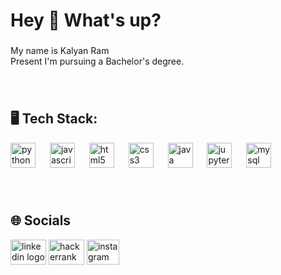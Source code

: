 <h1 align="left">Hey 👋 What's up?</h1>

###

<p align="left">My name is Kalyan Ram <br>
  Present I'm pursuing a Bachelor's degree. </p>

###
<br>

<h2 align="left">🖥️ Tech Stack:</h2>

<div align="left">
  <img src="https://cdn.jsdelivr.net/gh/devicons/devicon/icons/python/python-original.svg" height="40" alt="python logo"  />
  <img width="15" />
  <img src="https://cdn.jsdelivr.net/gh/devicons/devicon/icons/javascript/javascript-original.svg" height="40" alt="javascript logo"  />
  <img width="15" />
  <img src="https://cdn.jsdelivr.net/gh/devicons/devicon/icons/html5/html5-original.svg" height="40" alt="html5 logo"  />
  <img width="15" />
  <img src="https://cdn.jsdelivr.net/gh/devicons/devicon/icons/css3/css3-original.svg" height="40" alt="css3 logo"  />
  <img width="15" />
  <img src="https://cdn.jsdelivr.net/gh/devicons/devicon/icons/java/java-original.svg" height="40" alt="java logo"  />
  <img width="15" />
  <img src="https://cdn.jsdelivr.net/gh/devicons/devicon/icons/jupyter/jupyter-original.svg" height="40" alt="jupyter logo"  />
  <img width="15" />
  <img src="https://cdn.jsdelivr.net/gh/devicons/devicon/icons/mysql/mysql-original.svg" height="40" alt="mysql logo" />
</div>
  
###
<br>

<h2 align="left">🌐 Socials</h2>
<div align="left">
  <a href="https://www.linkedin.com/in/kalyan-ram-apt/"><img src="https://raw.githubusercontent.com/maurodesouza/profile-readme-generator/master/src/assets/icons/social/linkedin/default.svg" width="57" height="40" alt="linkedin logo"  /><a/>
  <a href="https://www.hackerrank.com/profile/kalyanram17"><img src="https://raw.githubusercontent.com/maurodesouza/profile-readme-generator/master/src/assets/icons/social/hackerrank/default.svg" width="57" height="40" alt="hackerrank logo"  /><a/>
  <a href="https://www.instagram.com/_i_kal_/?igsh=MXRpMmx4a3c0NDB4Ng%3D%3D"><img src="https://raw.githubusercontent.com/maurodesouza/profile-readme-generator/master/src/assets/icons/social/instagram/default.svg" width="52" height="40" alt="instagram logo"  /><a/>
</div>
    
###
